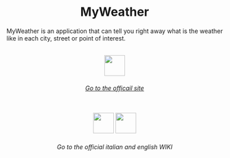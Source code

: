 <h1 align="center">MyWeather</h1>
<p align="justify">MyWeather is an application that can tell you right away what is the weather like in each city, street or point of interest.</p>
<br>
<div align="center"><a href="http://matteonervino.github.io/MyWeather"><img src="http://icons.iconarchive.com/icons/studiomx/leomx/256/Web-icon.png" height="48" width="48"/></a></div>
<h6 align="center"><a href="http://matteonervino.github.io/MyWeather">Go to the officail site</a></h6>
<br>
<div align="center">
<a href="https://github.com/5AI-2015-TPI-pollini/progetto-java-xml-MatteoNervino/wiki/English-WIKI"><img src="https://cdn2.iconfinder.com/data/icons/world-flag-icons/128/Flag_of_United_Kingdom.png" height="48" width="48"/></a>
<a href="https://github.com/5AI-2015-TPI-pollini/progetto-java-xml-MatteoNervino/wiki/Italian-WIKI"><img src="http://findicons.com/files/icons/662/world_flag/256/flag_of_italy.png" height="48" width="48"/></a>
</div>  
<h6 align="center">Go to the official italian and english WIKI</h6>
